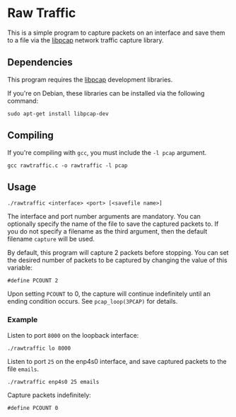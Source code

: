 # Raw Traffic
This is a simple program to capture packets on an interface and save them to a file via the [libpcap](https://www.tcpdump.org/) network traffic capture library.

## Dependencies
This program requires the [libpcap](https://www.tcpdump.org/) development libraries. 

If you're on Debian, these libraries can be installed via the following command: 
```
sudo apt-get install libpcap-dev
```

## Compiling
If you're compiling with `gcc`, you must include the `-l pcap` argument.
```
gcc rawtraffic.c -o rawtraffic -l pcap
```

## Usage
```
./rawtraffic <interface> <port> [<savefile name>]
```

The interface and port number arguments are mandatory. You can optionally specify the name of the file to save the captured packets to. If you do not specify a filename as the third argument, then the default filename `capture` will be used.

By default, this program will capture 2 packets before stopping. You can set the desired number of packets to be captured by changing the value of this variable:
```
#define PCOUNT 2
```

Upon setting `PCOUNT` to 0, the capture will continue indefinitely until an ending condition occurs. See `pcap_loop(3PCAP)` for details.

### Example
Listen to port `8000` on the loopback interface:
```
./rawtraffic lo 8000
```

Listen to port `25` on the enp4s0 interface, and save captured packets to the file `emails`.
```
./rawtraffic enp4s0 25 emails
```

Capture packets indefinitely:
```
#define PCOUNT 0
```
